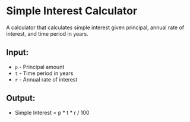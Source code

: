 # Simple Interest Calculator

A calculator that calculates simple interest given principal, annual rate of interest, and time period in years.

## Input:
- `p` - Principal amount
- `t` - Time period in years
- `r` - Annual rate of interest

## Output:
- Simple Interest = p * t * r / 100
